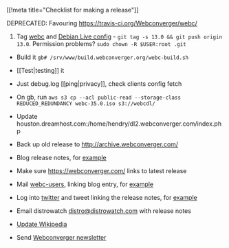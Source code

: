 [[!meta title="Checklist for making a release"]]

DEPRECATED: Favouring <https://travis-ci.org/Webconverger/webc/>

1. Tag [webc](https://github.com/Webconverger/webc) and [Debian Live config](https://github.com/Webconverger/Debian-Live-config) - `git tag -s 13.0 && git push origin 13.0`. Permission problems? `sudo chown -R $USER:root .git`
* Build it `gb# /srv/www/build.webconverger.org/webc-build.sh`
* [[Test|testing]] it
* Just debug.log [[ping|privacy]], check clients config fetch
* On gb, run `aws s3 cp --acl public-read --storage-class REDUCED_REDUNDANCY webc-35.0.iso s3://webcdl/`
* Update houston.dreamhost.com:/home/hendry/dl2.webconverger.com/index.php
* Back up old release to http://archive.webconverger.com/
* Blog release notes, for [example](http://webconverger.org/blog/2015/Webconverger_32_release/)
* Make sure <https://webconverger.com/> links to latest release

* Mail [webc-users](https://github.com/Webconverger/dotCom/blob/master/list/maillist), linking blog entry, for [example](https://groups.google.com/forum/#!topic/webc-users/6rDiV-Sjhf8/discussion)
* Log into [twitter](http://twitter.com/#!/webconverger) and tweet linking the release notes, for [example](http://twitter.com/webconverger/status/205963007925301248)
* Email distrowatch distro@distrowatch.com with release notes
* [Update Wikipedia](http://en.wikipedia.org/wiki/Webconverger)
* Send [Webconverger newsletter](https://github.com/Webconverger/dotCom/blob/master/list/maillist)
